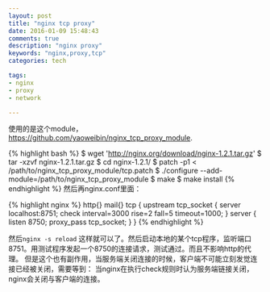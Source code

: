 ```yaml
---
layout: post
title: "nginx tcp proxy"
date: 2016-01-09 15:48:43
comments: true
description: "nginx proxy"
keywords: "nginx,proxy,tcp"
categories: tech

tags:
- nginx
- proxy
- network

---
```


使用的是这个module，https://github.com/yaoweibin/nginx_tcp_proxy_module.

{% highlight bash %}
$ wget 'http://nginx.org/download/nginx-1.2.1.tar.gz'
$ tar -xzvf nginx-1.2.1.tar.gz
$ cd nginx-1.2.1/
$ patch -p1 &lt; /path/to/nginx_tcp_proxy_module/tcp.patch
$ ./configure --add-module=/path/to/nginx_tcp_proxy_module
$ make
$ make install
{% endhighlight %}
然后再nginx.conf里面：

{% highlight nginx %}
http{}
mail{}
tcp {
        upstream tcp_socket {
              server localhost:8751;
              check interval=3000 rise=2 fall=5 timeout=1000;
        } 
        server {
              listen 8750;
              proxy_pass tcp_socket;
        }
}
{% endhighlight %}

然后`nginx -s reload`
这样就可以了。然后启动本地的某个tcp程序，监听端口8751。用测试程序发起一个8750的连接请求，测试通过。而且不影响http的代理。
但是这个也有副作用，当服务端关闭连接的时候，客户端不可能立刻发觉连接已经被关闭，需要等到：
当nginx在执行check规则时认为服务端链接关闭，nginx会关闭与客户端的连接。